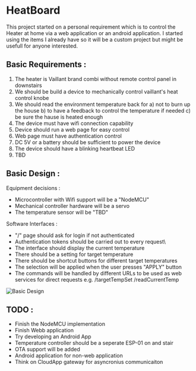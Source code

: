 # HeatBoard
This project started on a personal requirement which is to control the Heater at home via a web application or an android application. I started using the items I already have so it will be a custom project but might be usefull for anyone interested.

Basic Requirements :
--------------------
1) The heater is Vaillant brand combi without remote control panel in downstairs
2) We should be build a device to mechanically control vaillant's heat control knobe
3) We should read the environment temperature back for
   a) not to burn up the house
   b) to have a feedback to control the temperature if needed
   c) be sure the hause is heated enough 
4) The device must have wifi connection capability
5) Device should run a web page for easy control
6) Web page must have authentication control
7) DC 5V or a battery should be sufficient to power the device
8) The device should have a blinking heartbeat LED
9) TBD

Basic Design :
--------------

Equipment decisions :
- Microcontroller with Wifi support will be a "NodeMCU"
- Mechanical controller hardware will be a servo
- The temperature sensor will be "TBD"

Software Interfaces :
- "/" page should ask for login if not authenticated
- Authentication tokens should be carried out to every request\
- The interface should display the current temperature
- There should be a setting for target temperature
- There should be shortcut buttons for different target temperatures
- The selection will be applied when the user presses "APPLY" button
- The commands will be handled by different URLs to be used as web services for direct requests
   e.g. /targetTempSet   /readCurrentTemp
   
 ![Basic Design](https://github.com/barisdinc/HeatBoard/blob/master/Docs/HomeDuino.png)
 
 TODO : 
 ------
 - Finish the NodeMCU implementation
 - Finish Webb application
 - Try developing an Android App
 - Temperature controller should be a seperate ESP-01 on and stair
 - OTA support will be added
 - Android application for non-web application
 - Think on CloudApp gateway for asyncronius communicaiton
